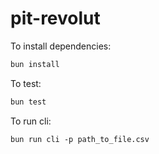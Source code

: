 # pit-revolut

To install dependencies:

```bash
bun install
```

To test:

```bash
bun test
```

To run cli:

```
bun run cli -p path_to_file.csv
```
